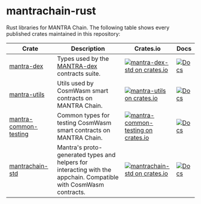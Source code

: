 # mantrachain-rust

Rust libraries for MANTRA Chain. The following table shows every published crates maintained in this repository:

| Crate                                                   | Description                                                                                 | Crates.io                                                                                                                                          | Docs                                                                                              |
|---------------------------------------------------------|---------------------------------------------------------------------------------------------|----------------------------------------------------------------------------------------------------------------------------------------------------|---------------------------------------------------------------------------------------------------|
| [mantra-dex](packages/mantra-dex-std)                   | Types used by the [MANTRA-dex](https://github.com/MANTRA-Chain/mantra-dex) contracts suite. | [![mantra-dex-std on crates.io](https://img.shields.io/crates/v/mantra-dex-std.svg)](https://crates.io/crates/mantra-dex-std)                      | [![Docs](https://docs.rs/mantra-dex-std/badge.svg)](https://docs.rs/mantra-dex-std)               |
| [mantra-utils](packages/mantra-utils)                   | Utils used by CosmWasm smart contracts on MANTRA Chain.                                     | [![mantra-utils on crates.io](https://img.shields.io/crates/v/mantra-utils.svg)](https://crates.io/crates/mantra-utils)                            | [![Docs](https://docs.rs/mantra-utils/badge.svg)](https://docs.rs/mantra-utils)                   |
| [mantra-common-testing](packages/mantra-common-testing) | Common types for testing CosmWasm smart contracts on MANTRA Chain.                          | [![mantra-common-testing on crates.io](https://img.shields.io/crates/v/mantra-common-testing.svg)](https://crates.io/crates/mantra-common-testing) | [![Docs](https://docs.rs/mantra-common-testing/badge.svg)](https://docs.rs/mantra-common-testing) |
| [mantrachain-std](packages/mantrachain-std)             | Mantra's proto-generated types and helpers for interacting with the appchain. Compatible with CosmWasm contracts.                          | [![mantrachain-std on crates.io](https://img.shields.io/crates/v/mantrachain-std.svg)](https://crates.io/crates/mantrachain-std)                 | [![Docs](https://docs.rs/mantrachain-std/badge.svg)](https://docs.rs/mantrachain-std)             |

